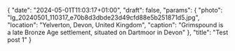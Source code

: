 {
   "date": "2024-05-01T11:03:17+01:00",
   "draft": false,
   "params": {
      "photo": "lg_20240501_110317_e70b8d3dbde23d49cfd88e5b251871d5.jpg",
      "location": "Yelverton, Devon, United Kingdom",
      "caption": "Grimspound is a late Bronze Age settlement, situated on Dartmoor in Devon"
   },
   "title": "Test post 1"
}
